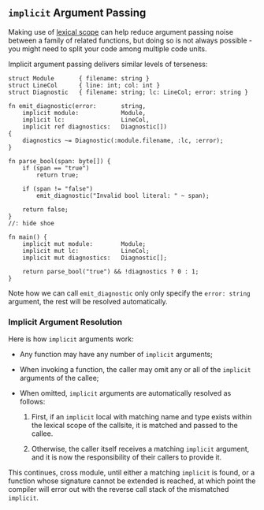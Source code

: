 
## `implicit` Argument Passing

Making use of [lexical scope](lexical-scope.md) can help reduce argument passing noise between a family of related functions, but doing so is not always possible - you might need to split your code among multiple code units.

Implicit argument passing delivers similar levels of terseness:

```
struct Module       { filename: string }
struct LineCol      { line: int; col: int }
struct Diagnostic   { filename: string; lc: LineCol; error: string }

fn emit_diagnostic(error:       string,
    implicit module:            Module,
    implicit lc:                LineCol,
    implicit ref diagnostics:   Diagnostic[])
{
    diagnostics ~= Diagnostic(:module.filename, :lc, :error);
}

fn parse_bool(span: byte[]) {
    if (span == "true")
        return true;

    if (span != "false")
        emit_diagnostic("Invalid bool literal: " ~ span);

    return false;
}
//: hide shoe

fn main() {
    implicit mut module:        Module;
    implicit mut lc:            LineCol;
    implicit mut diagnostics:   Diagnostic[];

    return parse_bool("true") && !diagnostics ? 0 : 1;
}
```

Note how we can call `emit_diagnostic` only only specify the `error: string` argument, the rest will be resolved automatically.

### Implicit Argument Resolution

Here is how `implicit` arguments work:

-   Any function may have any number of `implicit` arguments;

-   When invoking a function, the caller may omit any or all of the `implicit` arguments of the callee;

-   When omitted, `implicit` arguments are automatically resolved as follows:

    1.  First, if an `implicit` local with matching name and type exists within the lexical scope of the callsite, it is matched and passed to the callee.

    2.  Otherwise, the caller itself receives a matching `implicit` argument, and it is now the responsibility of their callers to provide it.

This continues, cross module, until either a matching `implicit` is found, or a function whose signature cannot be extended is reached, at which point the compiler will error out with the reverse call stack of the mismatched `implicit`.
